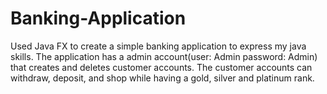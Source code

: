 # Banking-Application
Used Java FX  to create a simple banking application to express my java skills. The application has a admin account(user: Admin password: Admin) that creates and deletes customer accounts. The customer accounts  can withdraw, deposit, and shop while having a gold, silver and platinum rank. 

